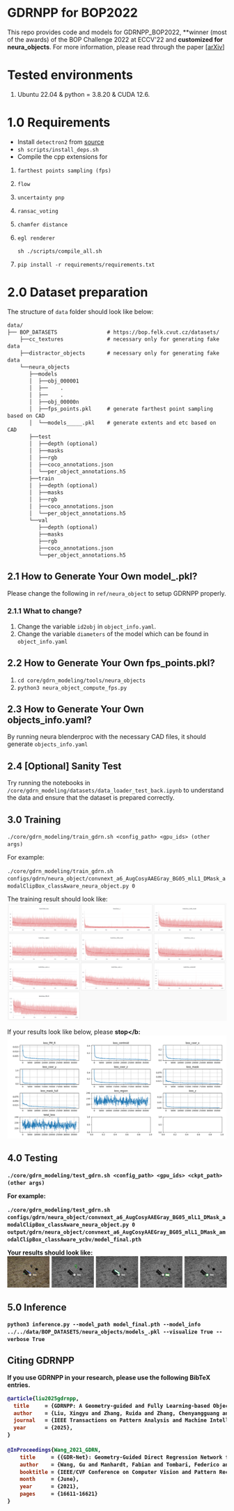 # GDRNPP for BOP2022

This repo provides code and models for GDRNPP_BOP2022, **winner (most of the awards) of the BOP Challenge 2022 at ECCV'22 and <b> customized for neura_objects</b>. For more information, please read through the paper [[arXiv](https://arxiv.org/pdf/2102.12145)]

# Tested environments
<ol>
    <li> Ubuntu 22.04 & python = 3.8.20 & CUDA 12.6. </li> 
</ol>

# 1.0 Requirements
* Install `detectron2` from [source](https://github.com/facebookresearch/detectron2)
* `sh scripts/install_deps.sh`
* Compile the cpp extensions for 
1. `farthest points sampling (fps)`
2. `flow`
3. `uncertainty pnp`
4. `ransac_voting`
5. `chamfer distance`
6. `egl renderer`

    ```
    sh ./scripts/compile_all.sh
    ```
    
7. `pip install -r requirements/requirements.txt`

# 2.0 Dataset preparation
The structure of `data` folder should look like below:
```
data/
├── BOP_DATASETS                # https://bop.felk.cvut.cz/datasets/
    ├──cc_textures              # necessary only for generating fake data
    ├──distractor_objects       # necessary only for generating fake data
    └──neura_objects
       ├──models
       │  ├──obj_000001         
       │  ├──    .
       │  ├──    .
       │  ├──obj_00000n
       │  ├──fps_points.pkl     # generate farthest point sampling based on CAD
       │  └──models_____.pkl    # generate extents and etc based on CAD
       ├──test
       │  ├──depth (optional)      
       │  ├──masks
       │  ├──rgb
       │  ├──coco_annotations.json
       │  └──per_object_annotations.h5
       ├──train
       │  ├──depth (optional)      
       │  ├──masks
       │  ├──rgb
       │  ├──coco_annotations.json
       │  └──per_object_annotations.h5
       └──val
          ├──depth (optional)      
          ├──masks
          ├──rgb
          ├──coco_annotations.json
          └──per_object_annotations.h5
```


## 2.1 How to Generate Your Own model_.pkl?
Please change the following in `ref/neura_object` to setup GDRNPP properly.

### 2.1.1 What to change?
1. Change the variable `id2obj` in `object_info.yaml`.
2. Change the variable `diameters` of the model which can be found in `object_info.yaml`

## 2.2 How to Generate Your Own fps_points.pkl?
1. `cd core/gdrn_modeling/tools/neura_objects`
2. `python3 neura_object_compute_fps.py`
## 2.3 How to Generate Your Own objects_info.yaml?
By running neura blenderproc with the necessary CAD files, it should generate `objects_info.yaml`

## 2.4 [Optional] Sanity Test
 Try running the notebooks in `/core/gdrn_modeling/datasets/data_loader_test_back.ipynb` to understand the data and ensure that the dataset is prepared correctly.
  
## 3.0 Training 

`./core/gdrn_modeling/train_gdrn.sh <config_path> <gpu_ids> (other args)`


For example:

`./core/gdrn_modeling/train_gdrn.sh configs/gdrn/neura_object/convnext_a6_AugCosyAAEGray_BG05_mlL1_DMask_amodalClipBox_classAware_neura_object.py 0`

The training result should look like:<br>
![training loss example](training_loss_example.png)

If your results look like below, please <b>stop</b: <br>
![wrong_training](wrong_training.png)

## 4.0 Testing 

`./core/gdrn_modeling/test_gdrn.sh <config_path> <gpu_ids> <ckpt_path> (other args)`

For example:

`./core/gdrn_modeling/test_gdrn.sh configs/gdrn/neura_object/convnext_a6_AugCosyAAEGray_BG05_mlL1_DMask_amodalClipBox_classAware_neura_object.py 0 output/gdrn/neura_object/convnext_a6_AugCosyAAEGray_BG05_mlL1_DMask_amodalClipBox_classAware_ycbv/model_final.pth`

Your results should look like:<br>
![test results](results_example.jpg)

## 5.0 Inference
`python3 inference.py --model_path model_final.pth --model_info ../../data/BOP_DATASETS/neura_objects/models_.pkl --visualize True --verbose True`

## Citing GDRNPP

If you use GDRNPP in your research, please use the following BibTeX entries.

```BibTeX
@article{liu2025gdrnpp,
  title     = {GDRNPP: A Geometry-guided and Fully Learning-based Object Pose Estimator},
  author    = {Liu, Xingyu and Zhang, Ruida and Zhang, Chenyangguang and Wang, Gu and Tang, Jiwen and Li, Zhigang and Ji, Xiangyang},
  journal   = {IEEE Transactions on Pattern Analysis and Machine Intelligence (TPAMI)},
  year      = {2025},
}

@InProceedings{Wang_2021_GDRN,
    title     = {{GDR-Net}: Geometry-Guided Direct Regression Network for Monocular 6D Object Pose Estimation},
    author    = {Wang, Gu and Manhardt, Fabian and Tombari, Federico and Ji, Xiangyang},
    booktitle = {IEEE/CVF Conference on Computer Vision and Pattern Recognition (CVPR)},
    month     = {June},
    year      = {2021},
    pages     = {16611-16621}
}
```
